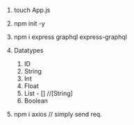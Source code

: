 1. touch App.js
2. npm init -y
3. npm i express graphql express-graphql

4. Datatypes 
    1. ID 
    2. String
    3. Int
    4. Float
    5. List - []   //[String]
    6. Boolean

5. npm i axios // simply send req.
